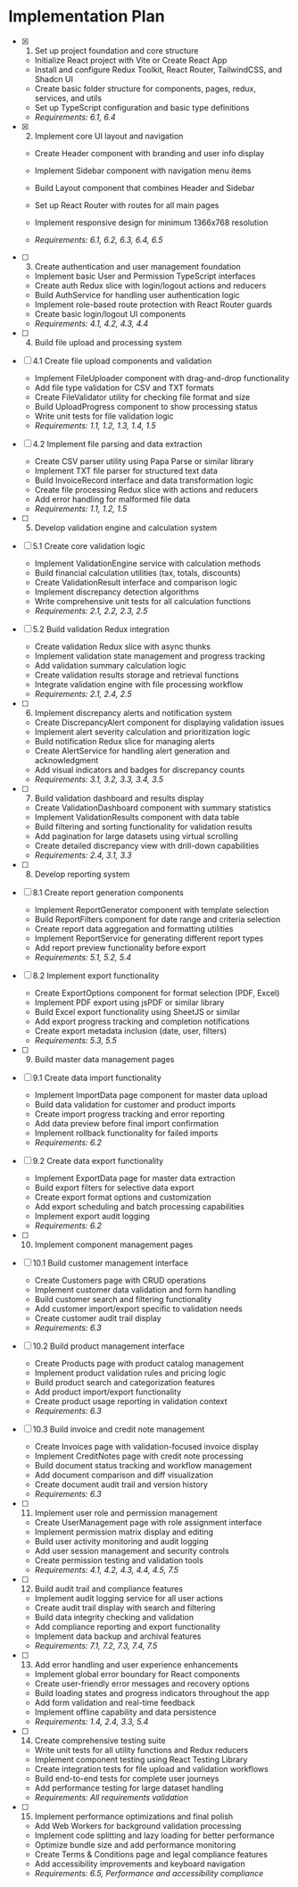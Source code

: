 # Implementation Plan

- [x] 1. Set up project foundation and core structure

  - Initialize React project with Vite or Create React App
  - Install and configure Redux Toolkit, React Router, TailwindCSS, and Shadcn UI
  - Create basic folder structure for components, pages, redux, services, and utils
  - Set up TypeScript configuration and basic type definitions
  - _Requirements: 6.1, 6.4_

- [x] 2. Implement core UI layout and navigation

  - Create Header component with branding and user info display
  - Implement Sidebar component with navigation menu items
  - Build Layout component that combines Header and Sidebar
  - Set up React Router with routes for all main pages

  - Implement responsive design for minimum 1366x768 resolution
  - _Requirements: 6.1, 6.2, 6.3, 6.4, 6.5_

- [ ] 3. Create authentication and user management foundation

  - Implement basic User and Permission TypeScript interfaces
  - Create auth Redux slice with login/logout actions and reducers
  - Build AuthService for handling user authentication logic
  - Implement role-based route protection with React Router guards
  - Create basic login/logout UI components
  - _Requirements: 4.1, 4.2, 4.3, 4.4_

- [ ] 4. Build file upload and processing system
- [ ] 4.1 Create file upload components and validation

  - Implement FileUploader component with drag-and-drop functionality
  - Add file type validation for CSV and TXT formats
  - Create FileValidator utility for checking file format and size
  - Build UploadProgress component to show processing status
  - Write unit tests for file validation logic
  - _Requirements: 1.1, 1.2, 1.3, 1.4, 1.5_

- [ ] 4.2 Implement file parsing and data extraction

  - Create CSV parser utility using Papa Parse or similar library
  - Implement TXT file parser for structured text data
  - Build InvoiceRecord interface and data transformation logic
  - Create file processing Redux slice with actions and reducers
  - Add error handling for malformed file data
  - _Requirements: 1.1, 1.2, 1.5_

- [ ] 5. Develop validation engine and calculation system
- [ ] 5.1 Create core validation logic

  - Implement ValidationEngine service with calculation methods
  - Build financial calculation utilities (tax, totals, discounts)
  - Create ValidationResult interface and comparison logic
  - Implement discrepancy detection algorithms
  - Write comprehensive unit tests for all calculation functions
  - _Requirements: 2.1, 2.2, 2.3, 2.5_

- [ ] 5.2 Build validation Redux integration

  - Create validation Redux slice with async thunks
  - Implement validation state management and progress tracking
  - Add validation summary calculation logic
  - Create validation results storage and retrieval functions
  - Integrate validation engine with file processing workflow
  - _Requirements: 2.1, 2.4, 2.5_

- [ ] 6. Implement discrepancy alerts and notification system

  - Create DiscrepancyAlert component for displaying validation issues
  - Implement alert severity calculation and prioritization logic
  - Build notification Redux slice for managing alerts
  - Create AlertService for handling alert generation and acknowledgment
  - Add visual indicators and badges for discrepancy counts
  - _Requirements: 3.1, 3.2, 3.3, 3.4, 3.5_

- [ ] 7. Build validation dashboard and results display

  - Create ValidationDashboard component with summary statistics
  - Implement ValidationResults component with data table
  - Build filtering and sorting functionality for validation results
  - Add pagination for large datasets using virtual scrolling
  - Create detailed discrepancy view with drill-down capabilities
  - _Requirements: 2.4, 3.1, 3.3_

- [ ] 8. Develop reporting system
- [ ] 8.1 Create report generation components

  - Implement ReportGenerator component with template selection
  - Build ReportFilters component for date range and criteria selection
  - Create report data aggregation and formatting utilities
  - Implement ReportService for generating different report types
  - Add report preview functionality before export
  - _Requirements: 5.1, 5.2, 5.4_

- [ ] 8.2 Implement export functionality

  - Create ExportOptions component for format selection (PDF, Excel)
  - Implement PDF export using jsPDF or similar library
  - Build Excel export functionality using SheetJS or similar
  - Add export progress tracking and completion notifications
  - Create export metadata inclusion (date, user, filters)
  - _Requirements: 5.3, 5.5_

- [ ] 9. Build master data management pages
- [ ] 9.1 Create data import functionality

  - Implement ImportData page component for master data upload
  - Build data validation for customer and product imports
  - Create import progress tracking and error reporting
  - Add data preview before final import confirmation
  - Implement rollback functionality for failed imports
  - _Requirements: 6.2_

- [ ] 9.2 Create data export functionality

  - Implement ExportData page for master data extraction
  - Build export filters for selective data export
  - Create export format options and customization
  - Add export scheduling and batch processing capabilities
  - Implement export audit logging
  - _Requirements: 6.2_

- [ ] 10. Implement component management pages
- [ ] 10.1 Build customer management interface

  - Create Customers page with CRUD operations
  - Implement customer data validation and form handling
  - Build customer search and filtering functionality
  - Add customer import/export specific to validation needs
  - Create customer audit trail display
  - _Requirements: 6.3_

- [ ] 10.2 Build product management interface

  - Create Products page with product catalog management
  - Implement product validation rules and pricing logic
  - Build product search and categorization features
  - Add product import/export functionality
  - Create product usage reporting in validation context
  - _Requirements: 6.3_

- [ ] 10.3 Build invoice and credit note management

  - Create Invoices page with validation-focused invoice display
  - Implement CreditNotes page with credit note processing
  - Build document status tracking and workflow management
  - Add document comparison and diff visualization
  - Create document audit trail and version history
  - _Requirements: 6.3_

- [ ] 11. Implement user role and permission management

  - Create UserManagement page with role assignment interface
  - Implement permission matrix display and editing
  - Build user activity monitoring and audit logging
  - Add user session management and security controls
  - Create permission testing and validation tools
  - _Requirements: 4.1, 4.2, 4.3, 4.4, 4.5, 7.5_

- [ ] 12. Build audit trail and compliance features

  - Implement audit logging service for all user actions
  - Create audit trail display with search and filtering
  - Build data integrity checking and validation
  - Add compliance reporting and export functionality
  - Implement data backup and archival features
  - _Requirements: 7.1, 7.2, 7.3, 7.4, 7.5_

- [ ] 13. Add error handling and user experience enhancements

  - Implement global error boundary for React components
  - Create user-friendly error messages and recovery options
  - Build loading states and progress indicators throughout the app
  - Add form validation and real-time feedback
  - Implement offline capability and data persistence
  - _Requirements: 1.4, 2.4, 3.3, 5.4_

- [ ] 14. Create comprehensive testing suite

  - Write unit tests for all utility functions and Redux reducers
  - Implement component testing using React Testing Library
  - Create integration tests for file upload and validation workflows
  - Build end-to-end tests for complete user journeys
  - Add performance testing for large dataset handling
  - _Requirements: All requirements validation_

- [ ] 15. Implement performance optimizations and final polish
  - Add Web Workers for background validation processing
  - Implement code splitting and lazy loading for better performance
  - Optimize bundle size and add performance monitoring
  - Create Terms & Conditions page and legal compliance features
  - Add accessibility improvements and keyboard navigation
  - _Requirements: 6.5, Performance and accessibility compliance_
